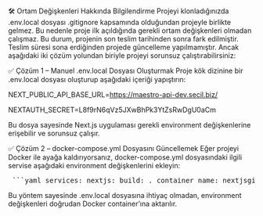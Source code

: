 🛠 Ortam Değişkenleri Hakkında Bilgilendirme
Projeyi klonladığınızda .env.local dosyası .gitignore kapsamında olduğundan projeyle birlikte gelmez. Bu nedenle proje ilk açıldığında gerekli ortam değişkenleri olmadan çalışmaz. Bu durum, projenin son teslim tarihinden sonra fark edilmiştir. Teslim süresi sona erdiğinden projede güncelleme yapılmamıştır. Ancak aşağıdaki iki çözüm yolundan biriyle projeyi sorunsuz çalıştırabilirsiniz:

✅ Çözüm 1 – Manuel .env.local Dosyası Oluşturmak
Proje kök dizinine bir .env.local dosyası oluşturup aşağıdaki içeriği yapıştırın:

NEXT_PUBLIC_API_BASE_URL=https://maestro-api-dev.secil.biz/

NEXTAUTH_SECRET=L8f9rN6qVz5JXwBhPk3YtZsRwDgU0aCm

Bu dosya sayesinde Next.js uygulaması gerekli environment değişkenlerine erişebilir ve sorunsuz çalışır.

✅ Çözüm 2 – docker-compose.yml Dosyasını Güncellemek
Eğer projeyi Docker ile ayağa kaldırıyorsanız, docker-compose.yml dosyasındaki ilgili servise aşağıdaki environment değişkenlerini ekleyin:

<pre lang="yaml"> ```yaml services: nextjs: build: . container_name: nextjsgit-app ports: - "3000:3000" environment: - NODE_ENV=production - NEXTAUTH_SECRET=L8f9rN6qVz5JXwBhPk3YtZsRwDgU0aCm - NEXT_PUBLIC_API_BASE_URL=https://maestro-api-dev.secil.biz/ ``` </pre>
      
Bu yöntem sayesinde .env.local dosyasına ihtiyaç olmadan, environment değişkenleri doğrudan Docker container’ına aktarılır.

